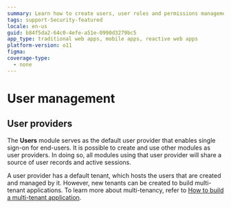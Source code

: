 ```yaml
---
summary: Learn how to create users, user roles and permissions management to restrict access to application screens, interface elements and operations by its end users.
tags: support-Security-featured
locale: en-us
guid: b84f5da2-64c0-4efe-a51e-0990d3279bc5
app_type: traditional web apps, mobile apps, reactive web apps
platform-version: o11
figma:
coverage-type:
  - none
---
```


# User management

## User providers
The **Users** module serves as the default user provider that enables single sign-on for end-users. It is possible to create and use other modules as user providers. In doing so, all modules using that user provider will share a source of user records and active sessions.

A user provider has a default tenant, which hosts the users that are created and managed by it. However, new tenants can be created to build multi-tenant applications. To learn more about multi-tenancy, refer to [How to build a multi-tenant application](https://success.outsystems.com/documentation/how_to_guides/development/how_to_build_a_multi_tenant_application/).